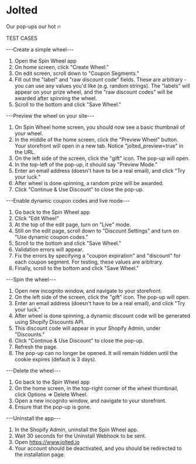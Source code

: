 # Jolted
Our pop-ups our hot 🔥

TEST CASES

---Create a simple wheel---
1. Open the Spin Wheel app
2. On home screen, click "Create Wheel."
3. On edit screen, scroll down to "Coupon Segments."
4. Fill out the "label" and "raw discount code" fields. These are arbitrary - you can use any values you'd like (e.g. random strings). The "labels" will appear on your prize wheel, and the "raw discount codes" will be awarded after spinning the wheel.
5. Scroll to the bottom and click "Save Wheel."


---Preview the wheel on your site---
1. On Spin Wheel home screen, you should now see a basic thumbnail of your wheel.
2. In the middle of the home screen, click the "Preview Wheel" button. Your storefront will open in a new tab. Notice "jolted_preview=true" in the URL.
3. On the left side of the screen, click the "gift" icon. The pop-up will open.
4. In the top-left of the pop-up, it should say "Preview Mode."
5. Enter an email address (doesn't have to be a real email), and click "Try your luck."
6. After wheel is done spinning, a random prize will be awarded.
7. Click "Continue & Use Discount" to close the pop-up.


---Enable dynamic coupon codes and live mode---
1. Go back to the Spin Wheel app
2. Click "Edit Wheel"
3. At the top of the edit page, turn on "Live" mode.
4. Still on the edit page, scroll down to "Discount Settings" and turn on "Use dynamic coupon codes."
5. Scroll to the bottom and click "Save Wheel."
6. Validation errors will appear.
7. Fix the errors by specifying a "coupon expiration" and "discount" for each coupon segment. For testing, these values are arbitrary.
8. Finally, scroll to the bottom and click "Save Wheel."


---Spin the wheel---
1. Open new incognito window, and navigate to your storefront.
2. On the left side of the screen, click the "gift" icon. The pop-up will open.
3. Enter an email address (doesn't have to be a real email), and click "Try your luck."
4. After wheel is done spinning, a dynamic discount code will be generated using Shopify Discounts API.
5. This discount code will appear in your Shopify Admin, under "Discounts."
6. Click "Continue & Use Discount" to close the pop-up.
7. Refresh the page.
8. The pop-up can no longer be opened. It will remain hidden until the cookie expires (default is 3 days).


---Delete the wheel---
1. Go back to the Spin Wheel app
2. On the home screen, in the top-right corner of the wheel thumbnail, click Options => Delete Wheel.
3. Open a new incognito window, and navigate to your storefront.
4. Ensure that the pop-up is gone.


---Uninstall the app---
1. In the Shopify Admin, uninstall the Spin Wheel app.
2. Wait 30 seconds for the Uninstall Webhook to be sent.
3. Open https://www.jolted.io
4. Your account should be deactivated, and you should be redirected to the installation page.
